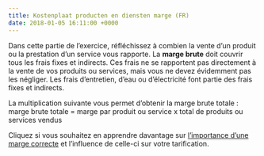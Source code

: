 ```yaml
---
title: Kostenplaat producten en diensten marge (FR)
date: 2018-01-05 16:11:00 +0000
---
```

Dans cette partie de l’exercice, réfléchissez à combien la vente d’un produit ou la prestation d’un service vous rapporte. La **marge brute** doit couvrir tous les frais fixes et indirects. Ces frais ne se rapportent pas directement à la vente de vos produits ou services, mais vous ne devez évidemment pas les négliger. Les frais d’entretien, d’eau ou d’électricité font partie des frais fixes et indirects.

La multiplication suivante vous permet d’obtenir la marge brute totale : marge brute totale = marge par produit ou service x total de produits ou services vendus

Cliquez si vous souhaitez en apprendre davantage sur [l’importance d’une marge correcte](http://blog.xerius.be/debutant/vos-produits-et-services-a-leur-juste-valeur) et l’influence de celle-ci sur votre tarification.